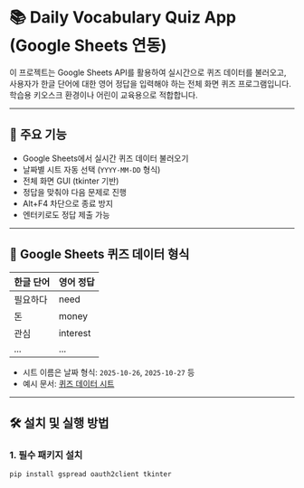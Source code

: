 # 📚 Daily Vocabulary Quiz App (Google Sheets 연동)

이 프로젝트는 Google Sheets API를 활용하여 실시간으로 퀴즈 데이터를 불러오고, 사용자가 한글 단어에 대한 영어 정답을 입력해야 하는 전체 화면 퀴즈 프로그램입니다. 학습용 키오스크 환경이나 어린이 교육용으로 적합합니다.

---

## 🧩 주요 기능

- Google Sheets에서 실시간 퀴즈 데이터 불러오기
- 날짜별 시트 자동 선택 (`YYYY-MM-DD` 형식)
- 전체 화면 GUI (tkinter 기반)
- 정답을 맞춰야 다음 문제로 진행
- Alt+F4 차단으로 종료 방지
- 엔터키로도 정답 제출 가능

---

## 📄 Google Sheets 퀴즈 데이터 형식

| 한글 단어 | 영어 정답 |
|-----------|------------|
| 필요하다   | need       |
| 돈        | money      |
| 관심       | interest   |
| ...       | ...        |

- 시트 이름은 날짜 형식: `2025-10-26`, `2025-10-27` 등
- 예시 문서: [퀴즈 데이터 시트](https://docs.google.com/spreadsheets/d/1BHkAT3j75_jq5qM5p1AZ73NaR4JhcxP7uBeWZRE0CD8/edit?usp=sharing)

---

## 🛠️ 설치 및 실행 방법

### 1. 필수 패키지 설치
```bash
pip install gspread oauth2client tkinter
